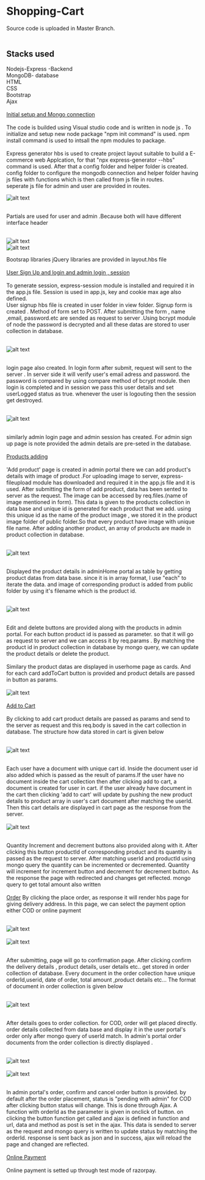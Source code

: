 # Shopping-Cart

Source code is uploaded in Master Branch.<br><br>

## Stacks used
Nodejs-Express -Backend<br>
MongoDB- database<br>
HTML<br>
CSS<br>
Bootstrap<br>
Ajax<br><br>
<ins>Initial setup and Mongo connection</ins><br>
<br>
The code is builded using Visual studio code and is written in node js . To initialize and setup new node package "npm init command" is used. npm install command is used to intsall the npm modules to package.<br><br> Express generator hbs is used to create project layout suitable to build a E-commerce web Applcation, for that "npx express-generator --hbs" command is used. After that a config folder and helper folder is created. config folder to configure the mongodb connection and helper folder having js files with functions which is then called from js file in routes. <br>
seperate js file for admin and user are provided in routes.<br>

![alt text](https://user-images.githubusercontent.com/114420318/193441263-c95545c2-1ef7-4dd5-9c1c-b7ae9b45b842.png)<br><br>

Partials are used for user and admin .Because both will have different interface header<br><br>

![alt text](https://user-images.githubusercontent.com/114420318/193441378-cd946ee4-eddd-4f11-a314-63d4684cb767.jpg)<br>
![alt text](https://user-images.githubusercontent.com/114420318/193441385-f15f7f19-fea1-43fa-9522-6f939f8518d8.jpg)<br>

Bootsrap libraries jQuery libraries are provided in layout.hbs file<br><br>
<ins>User Sign Up and login and admin login , session</ins><br><br>
To generate session, express-session module is installed and required it in the app.js file. Session is used in app.js, key and cookie max age also defined.<br>
User signup hbs file is created in user folder in view folder. Signup form is created . Method of form set to POST. After submitting the form , name ,email, password.etc  are sended as request to server .Using bcrypt module of node the password is decrypted and all these datas are stored to user collection in database.
<br><br>


![alt text](https://user-images.githubusercontent.com/114420318/193453962-087b4252-8cb2-4d77-8d66-662e090ebd0b.png)<br><br>

login page also created. In login form after submit, request will sent to the server . In server side it will verify user's email adress and password. the password is compared by using compare method of bcrypt module. then login is completed and in session we pass this user details and set userLogged  status as true. whenever the user is logouting then the session get destroyed.<br><br>

![alt text](https://user-images.githubusercontent.com/114420318/193453988-160410ec-343c-484f-a5ef-37589675acb5.png)<br><br>


similarly admin login page and admin session has created. For admin sign up page is note provided the admin details are pre-seted in the database.<br><br>
<ins>Products adding</ins><br><br>
'Add product' page is created in admin portal there we can add product's details with image of product .For uploading image to server, express-fileupload module has downloaded and required it in the app.js file and it is used. After submitting the form of add product, data has been sented to server as the request. The image can be accessed by req.files.(name of image mentioned in form). This data is given to the products collection in data base and unique id is generated for each product that we add. using this unique id as the name of the product image , we stored it in the product image folder of public folder.So that every product have image with unique file name. After adding another product, an array of products are made in product collection in database.<br><br>

![alt text](https://user-images.githubusercontent.com/114420318/193454147-d401f909-f09c-41eb-aaf0-a8ca10201132.png)<br><br>


Displayed the product details in adminHome portal as table by getting product datas from data base. since it is in array format, I use "each" to iterate the data. and image of corresponding product is added from public folder by using it's filename which is the product id.<br><br>

![alt text](https://user-images.githubusercontent.com/114420318/193445023-a9ceb9a1-af04-42aa-9c8f-173281906638.png)<br><br>

Edit and delete buttons are provided along with the products in admin portal. For each button product id is passed as parameter. so that it will go as request to server and we can access it by req.params . By matching the product id in product collection in database by mongo query, we can update the product details or delete the product.<br><br>
Similary the product datas are displayed in userhome page as cards. And for each card addToCart button is provided and product details are passed in button as params.<br><br>
![alt text](https://user-images.githubusercontent.com/114420318/193445426-7a426b94-91e8-460b-acf9-9f78ef90475e.png)<br><br>
<ins>Add to Cart</ins><br><br>
By clicking to add cart product details are passed as params and send to the server as request and this req.body is saved in the cart collection in database. The structure how data stored in cart is given below <br><br>

![alt text](https://user-images.githubusercontent.com/114420318/193446769-9774dfaf-21a9-4d79-b0f7-98ed16fc5ee1.png)<br><br>

Each user have a document with unique cart id. Inside the document user id also added which is passed as the result of params.If the user have no document inside the cart collection then after clicking add to cart, a document is created for user in cart. if the user already have document in the cart then clicking 'add to cart' will update by pushing the new product details to product array in user's cart document after matching the userId. Then this cart details are displayed in cart page as the response from the server.<br><br>
![alt text](https://user-images.githubusercontent.com/114420318/193447114-55772c23-d185-4bc3-9197-4456138ed27e.png)<br><br>

Quantity Increment and decrement buttons also provided along with it. After clicking this button productId  of corresponding product and its quantity is passed as the request to server. After matching userId and productId using mongo query the quantity can be incremented or decremented. Quantity will increment for increment button and decrement for decrement button. As the response the page with redirected and changes get reflected. mongo query to get total amount also written<br><br>
<ins>Order</ins>
By clicking the place order, as response it will render hbs page for giving delivery address. In this page, we can select the payment option either COD or online payment<br><br>

![alt text](https://user-images.githubusercontent.com/114420318/193449365-71725fd6-f01d-46ef-aa2e-a8a527a5a8b3.png)<br><br>
![alt text](https://user-images.githubusercontent.com/114420318/193449382-9357bb6b-2ae4-4f20-a049-11ac2a26bac5.png)<br><br>

After submitting, page will go to confirmation page. After clicking confirm  the delivery details , product details, user details etc.. get stored in order collection of database. Every document in the order collection have unique orderId,userid, date of order, total amount ,product details etc... The format of document in order collection is given below<br><br>

![alt text](https://user-images.githubusercontent.com/114420318/193449451-a40689ed-bf03-4a72-babd-3db30d5f745d.png)<br><br>

After details goes to order collection. for COD, order will get placed directly. order details collected from data base and display it in the user portal's order only after  mongo query of userId match. In admin's portal order documents from the order collection is directly displayed .<br><br>

![alt text](https://user-images.githubusercontent.com/114420318/193449910-a787b90f-392a-4424-aac1-6c67d21cd9ea.png)<br><br>
![alt text](https://user-images.githubusercontent.com/114420318/193449927-68cd2ca8-870c-479e-9942-79c56c15ab12.png)<br><br>

In admin portal's order, confirm and cancel order button is provided. by default after the order placement, status is "pending with admin" for COD after clicking  button status will change. This is done through Ajax. A function with orderId as the parameter is given in onclick of button. on clicking the button function get called and ajax is defined in function and url, data and method as post is set in the ajax. This data is sended to server as the request and mongo query is written to update status by matching the orderId. response is sent back as json and in success, ajax will reload the page and changed are reflected.
<br><br>
<ins>Online Payment</ins><br><br>
Online payment is setted up through test mode of razorpay.

